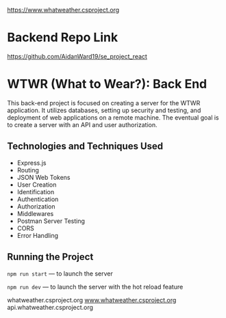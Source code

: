 https://www.whatweather.csproject.org

# Backend Repo Link

https://github.com/AidanWard19/se_project_react

# WTWR (What to Wear?): Back End

This back-end project is focused on creating a server for the WTWR application. It utilizes databases, setting up security and testing, and deployment of web applications on a remote machine. The eventual goal is to create a server with an API and user authorization.

## Technologies and Techniques Used

- Express.js
- Routing
- JSON Web Tokens
- User Creation
- Identification
- Authentication
- Authorization
- Middlewares
- Postman Server Testing
- CORS
- Error Handling

## Running the Project

`npm run start` — to launch the server

`npm run dev` — to launch the server with the hot reload feature

whatweather.csproject.org
www.whatweather.csproject.org
api.whatweather.csproject.org
